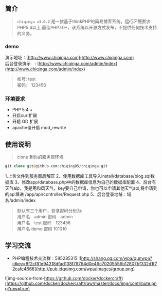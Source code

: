 ## 简介 ##
> `chiqinga v3.0.2` 是一款基于thinkPHP的简易博客系统，运行环境要求PHP5.4以上,最佳PHP7.0+，该系统以开源方式发布，不提供任何技术支持的义务。
### demo ###
演示地址：[http://www.chiqinga.com](http://www.chiqinga.com)
<br />
后台登录演示　: [http://www.chiqinga.com/admin/index](http://www.chiqinga.com/admin/index)
>帐号: test<br />
>密码:　123456
### 环境要求 ###
- PHP 5.4 +
- 开启curl扩展
- 开启 GD 扩展
- apache请开启 mod_rewrite 

## 使用说明 ##
> clone 到你的服务器环境
```php
git clone git@github.com:chiqing85/chiqinga.git
```
1.上传文件到服务器后解压
2、使用数据库工具导入install/database/blog.sql数据库
3、修改app/database.php中的数据库信息为自己的数据库配置
4、后台有天气aip，我是用和风天气，key要自己申请，你也可以申请其他天气api,将申请到的api填进 /app/api/controller/Request.php
5、后台登录地址：域名/admin/index
>默认有三个用户，登录密码分别为:<br />
用户名　admin 		密码　admin<br />
用户名　test		密码　123456<br />
用户名	demo		密码  101010<br />

## 学习交流 ##

* PHP编程技术交流群：585285315 ![http://shang.qq.com/wpa/qunwpa?idkey=8f2cf81e94318dfad138f76764d0e46c70205556b12807bf332d1f72cafe4666](http://pub.idqqimg.com/wpa/images/group.png)</a>

![img-source-from-https://github.com/docker/dockercraft](https://github.com/docker/dockercraft/raw/master/docs/img/contribute.png?raw=true)
